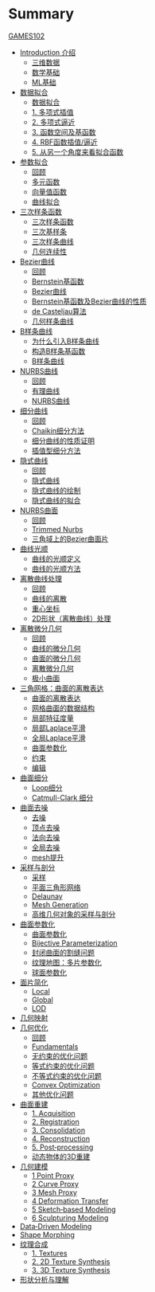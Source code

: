 # Summary

[GAMES102](README.md)

- [Introduction 介绍]()
  - [三维数据](Introduction/3DData.md)
  - [数学基础](Introduction/MathBasic.md)
  - [ML基础](Introduction/MLBaic.md)
- [数据拟合]()
  - [数据拟合](DataFitting/DataFitting.md)
  - [1. 多项式插值](DataFitting/PolynomialInterpolation.md)
  - [2. 多项式逼近](DataFitting/PolynomialApproximation.md)
  - [3. 函数空间及基函数](DataFitting/Funtion.md)
  - [4. RBF函数插值/逼近](DataFitting/RBF.md)
  - [5. 从另一个角度来看拟合函数](DataFitting/NewView.md)
- [参数拟合]()
  - [回顾](ParametricFitting/Review.md)
  - [多元函数](ParametricFitting/Multi.md)
  - [向量值函数](ParametricFitting/VectorValue.md)
  - [曲线拟合](ParametricFitting/CurveFitting.md)
- [三次样条函数]()
  - [三次样条函数](CubicSplines/CubicSplineFunction.md)
  - [三次基样条](CubicSplines/CubicBasisSpline.md)
  - [三次样条曲线](CubicSplines/CubicSplineCurve.md)
  - [几何连续性](CubicSplines/GeometricContinuity.md)
- [Bezier曲线]()
  - [回顾](BezierCurve/Review.md)
  - [Bernstein基函数](BezierCurve/BernsteinBasisFunction.md)
  - [Bezier曲线](BezierCurve/BezierCurve.md)
  - [Bernstein基函数及Bezier曲线的性质](BezierCurve/Property.md)
  - [de Casteljau算法](BezierCurve/DeCasteljau算法.md)
  - [几何样条曲线](BezierCurve/GeometricSpline.md)
- [B样条曲线]()
  - [为什么引入B样条曲线](BsplineCurve/Why.md)
  - [构造B样条基函数](BsplineCurve/BuildBSpline.md)
  - [B样条曲线](BsplineCurve/BsplineCurve.md)
- [NURBS曲线]()
  - [回顾](NURBS/Review.md)
  - [有理曲线](NURBS/RationalCurve.md)
  - [NURBS曲线](NURBS/NURBS.md)
- [细分曲线]()
  - [回顾](SubdivisionCurves/Review.md)
  - [Chaikin细分方法](SubdivisionCurves/Chaikin.md)
  - [细分曲线的性质证明](SubdivisionCurves/Property.md)
  - [插值型细分方法](SubdivisionCurves/interpolate.md)
- [隐式曲线]()
  - [回顾](ImplicitCurves/Review.md)
  - [隐式曲线](ImplicitCurves/ImplicitCurves.md)
  - [隐式曲线的绘制](ImplicitCurves/Draw.md)
  - [隐式曲线的拟合](ImplicitCurves/Fitting.md)
- [NURBS曲面]()
  - [回顾](SplineSurfaces/Review.md)
  - [Trimmed Nurbs](SplineSurfaces/TrimmedNurbs.md)
  - [三角域上的Bezier曲面片](SplineSurfaces/SplineSurfaces.md)
- [曲线光顺](CurveFairing/CurveFairing.md)
  - [曲线的光顺定义](CurveFairing/What.md)
  - [曲线的光顺方法](CurveFairing/How.md)
- [离散曲线处理]()
  - [回顾](DiscreteCurves/Review.md)
  - [曲线的离散](DiscreteCurves/Discretization.md)
  - [重心坐标](DiscreteCurves/BarycentricCoordinate.md)
  - [2D形状（离散曲线）处理](DiscreteCurves/2D.md)
- [离散微分几何]()
  - [回顾](DiscreteDifferential/Review.md)
  - [曲线的微分几何](DiscreteDifferential/Curves.md)
  - [曲面的微分几何](DiscreteDifferential/Surfaces.md)
  - [离散微分几何](DiscreteDifferential/DiscreteDifferential.md)
  - [极小曲面](DiscreteDifferential/MinimaSurface.md)
- [三角网格：曲面的离散表达]()
  - [曲面的离散表达](TriangularMeshes/TriangularMeshes.md)
  - [网格曲面的数据结构](TriangularMeshes/DataStructure.md)
  - [局部特征度量](LaplacianCoordinates/LaplacianCoordinates.md)
  - [局部Laplace平滑](LaplacianCoordinates/LocalLaplacianSmoothing.md)
  - [全局Laplace平滑](LaplacianCoordinates/GlobalLaplacianSmoothing.md)
  - [曲面参数化](LaplacianCoordinates/MeshParameterization.md)
  - [约束](LaplacianCoordinates/Constrained.md)
  - [编辑](LaplacianCoordinates/LaplacianEditing.md)
- [曲面细分](MeshTessellation/MeshTessellation.md)
  - [Loop细分](./MeshTessellation/Loop.md)
  - [Catmull-Clark 细分](./MeshTessellation/CatmullClark.md)
- [曲面去噪]()
  - [去噪](Smoothing/Smoothing.md)
  - [顶点去噪](Smoothing/1VertexFiltering.md)
  - [法向去噪](Smoothing/2NormalFiltering.md)
  - [全局去噪](Smoothing/3GlobalSmoothing.md)
  - [mesh提升](Smoothing/4MeshImprovement.md)
- [采样与剖分]()
  - [采样](SamplingTessellation/Sampling.md)
  - [平面三角形网络](SamplingTessellation/Triangular.md)
  - [Delaunay](SamplingTessellation/Delaunay.md)
  - [Mesh Generation](SamplingTessellation/MeshGeneration.md)
  - [高维几何对象的采样与剖分](SamplingTessellation/SamplingTessellation.md)
- [曲面参数化]()
  - [曲面参数化](Parameterization/Parameterization.md)
  - [Bijective Parameterization](Parameterization/Bijective.md)
  - [封闭曲面的割缝问题](Parameterization/Cut.md)
  - [纹理地图：多片参数化](Parameterization/TextureAtlas.md)
  - [球面参数化](Parameterization/ball.md)
- [面片简化](Simplification/Simplification.md)
  - [Local](Simplification/1Local.md)
  - [Global](Simplification/2Global.md)
  - [LOD](Simplification/LOD.md)
- [几何映射](Mapping/Mapping.md)
- [几何优化]()
  - [回顾](Optimization/Review.md)
  - [Fundamentals](Optimization/Fundamentals.md)
  - [无约束的优化问题](Optimization/UnconstrainedOptimization.md)
  - [等式约束的优化问题](Optimization/等式约束的优化问题.md)
  - [不等式约束的优化问题](Optimization/不等式约束的优化问题.md)
  - [Convex Optimization](Optimization/ConvexOptimization.md)
  - [其他优化问题](Optimization/其他优化问题.md)
- [曲面重建](Reconstruct/Reconstruct.md)
  - [1. Acquisition](Reconstruct/1Acquisition.md)
  - [2. Registration](Reconstruct/2Registration.md)
  - [3. Consolidation](Reconstruct/3Consolidation.md)
  - [4. Reconstruction](Reconstruct/4Reconstruction.md)
  - [5. Post‐processing](Reconstruct/5Post‐processing.md)
  - [动态物体的3D重建](Reconstruct/动态物体的3D重建.md)
- [几何建模](Modeling/Modeling.md)
  - [1 Point Proxy](Modeling/1_PointProxy.md)
  - [2 Curve Proxy](Modeling/2_CurveProxy.md)
  - [3 Mesh Proxy](Modeling/3_MeshProxy.md)
  - [4 Deformation Transfer](Modeling/4_DeformationTransfer.md)
  - [5 Sketch‐based Modeling](Modeling/5_Sketch‐basedModeling.md)
  - [6 Sculpturing Modeling](Modeling/6_SculpturingModeling.md)
- [Data‐Driven Modeling](DataDrivenModeling/DataDrivenModeling.md)
- [Shape Morphing](ShapeMorphing/ShapeMorphing.md)
- [纹理合成](TextureSynthesis/TextureSynthesis.md)
  - [1. Textures](TextureSynthesis/1Textures.md)
  - [2. 2D Texture Synthesis](TextureSynthesis/22DTextureSynthesis.md)
  - [3. 3D Texture Synthesis](TextureSynthesis/33DTextureSynthesis.md)
- [形状分析与理解](ShapeAnalysis/ShapeAnalysis.md)
  



  
  

    